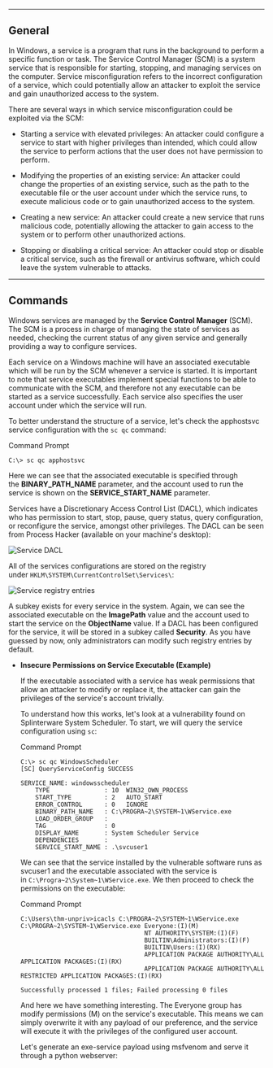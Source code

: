 --- ---

<h2>General</h2>

In Windows, a service is a program that runs in the background to perform a specific function or task. The Service Control Manager (SCM) is a system service that is responsible for starting, stopping, and managing services on the computer. Service misconfiguration refers to the incorrect configuration of a service, which could potentially allow an attacker to exploit the service and gain unauthorized access to the system.

There are several ways in which service misconfiguration could be exploited via the SCM:

-   Starting a service with elevated privileges: An attacker could configure a service to start with higher privileges than intended, which could allow the service to perform actions that the user does not have permission to perform.
    
-   Modifying the properties of an existing service: An attacker could change the properties of an existing service, such as the path to the executable file or the user account under which the service runs, to execute malicious code or to gain unauthorized access to the system.
    
-   Creating a new service: An attacker could create a new service that runs malicious code, potentially allowing the attacker to gain access to the system or to perform other unauthorized actions.
    
-   Stopping or disabling a critical service: An attacker could stop or disable a critical service, such as the firewall or antivirus software, which could leave the system vulnerable to attacks.

---

<h2>Commands</h2>

Windows services are managed by the **Service Control Manager** (SCM). The SCM is a process in charge of managing the state of services as needed, checking the current status of any given service and generally providing a way to configure services.

Each service on a Windows machine will have an associated executable which will be run by the SCM whenever a service is started. It is important to note that service executables implement special functions to be able to communicate with the SCM, and therefore not any executable can be started as a service successfully. Each service also specifies the user account under which the service will run.

To better understand the structure of a service, let's check the apphostsvc service configuration with the `sc qc` command:

Command Prompt
```shell-session
C:\> sc qc apphostsvc
```

Here we can see that the associated executable is specified through the **BINARY_PATH_NAME** parameter, and the account used to run the service is shown on the **SERVICE_START_NAME** parameter.

Services have a Discretionary Access Control List (DACL), which indicates who has permission to start, stop, pause, query status, query configuration, or reconfigure the service, amongst other privileges. The DACL can be seen from Process Hacker (available on your machine's desktop):

![Service DACL](https://tryhackme-images.s3.amazonaws.com/user-uploads/5ed5961c6276df568891c3ea/room-content/d8244cfd9d64a7be30f5fb0308fd0806.png)  

All of the services configurations are stored on the registry under `HKLM\SYSTEM\CurrentControlSet\Services\`:

![Service registry entries](https://tryhackme-images.s3.amazonaws.com/user-uploads/5ed5961c6276df568891c3ea/room-content/06c05c134e4922ec8ff8d9b56382c58f.png)  

A subkey exists for every service in the system. Again, we can see the associated executable on the **ImagePath** value and the account used to start the service on the **ObjectName** value. If a DACL has been configured for the service, it will be stored in a subkey called **Security**. As you have guessed by now, only administrators can modify such registry entries by default.

- **Insecure Permissions on Service Executable (Example)**

	If the executable associated with a service has weak permissions that allow an attacker to modify or replace it, the attacker can gain the privileges of the service's account trivially.

	To understand how this works, let's look at a vulnerability found on Splinterware System Scheduler. To start, we will query the service configuration using `sc`:

	Command Prompt

	```shell-session
	C:\> sc qc WindowsScheduler
	[SC] QueryServiceConfig SUCCESS
	
	SERVICE_NAME: windowsscheduler
        TYPE               : 10  WIN32_OWN_PROCESS
        START_TYPE         : 2   AUTO_START
        ERROR_CONTROL      : 0   IGNORE
        BINARY_PATH_NAME   : C:\PROGRA~2\SYSTEM~1\WService.exe
        LOAD_ORDER_GROUP   :
        TAG                : 0
        DISPLAY_NAME       : System Scheduler Service
        DEPENDENCIES       :
        SERVICE_START_NAME : .\svcuser1
	```

	We can see that the service installed by the vulnerable software runs as svcuser1 and the executable associated with the service is in `C:\Progra~2\System~1\WService.exe`. We then proceed to check the permissions on the executable:

	Command Prompt

	```shell-session
	C:\Users\thm-unpriv>icacls C:\PROGRA~2\SYSTEM~1\WService.exe
	C:\PROGRA~2\SYSTEM~1\WService.exe Everyone:(I)(M)
	                                  NT AUTHORITY\SYSTEM:(I)(F)
	                                  BUILTIN\Administrators:(I)(F)
	                                  BUILTIN\Users:(I)(RX)
		                              APPLICATION PACKAGE AUTHORITY\ALL APPLICATION PACKAGES:(I)(RX)
	                                  APPLICATION PACKAGE AUTHORITY\ALL RESTRICTED APPLICATION PACKAGES:(I)(RX)
	
	Successfully processed 1 files; Failed processing 0 files
	```

	And here we have something interesting. The Everyone group has modify permissions (M) on the service's executable. This means we can simply overwrite it with any payload of our preference, and the service will execute it with the privileges of the configured user account.

	Let's generate an exe-service payload using msfvenom and serve it through a python webserver:
